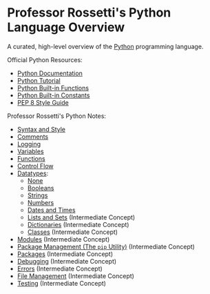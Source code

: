 # Professor Rossetti's Python Language Overview

A curated, high-level overview of the [Python](https://www.python.org/) programming language.

Official Python Resources:

  + [Python Documentation](https://docs.python.org/3/reference/index.html)
  + [Python Tutorial](https://docs.python.org/3/tutorial/index.html)
  + [Python Built-in Functions](https://docs.python.org/3/library/functions.html)
  + [Python Built-in Constants](https://docs.python.org/3/library/constants.html)
  + [PEP 8 Style Guide](https://www.python.org/dev/peps/pep-0008/)

Professor Rossetti's Python Notes:

  + [Syntax and Style](syntax-and-style.md)
  + [Comments](comments.md)
  + [Logging](logging.md)
  + [Variables](variables.md)
  + [Functions](functions.md)
  + [Control Flow](control-flow.md)
  + [Datatypes](datatypes.md):
    + [None](datatypes/none.md)
    + [Booleans](datatypes/booleans.md)
    + [Strings](datatypes/strings.md)
    + [Numbers](datatypes/numbers.md)
    + [Dates and Times](datatypes/dates.md)
    + [Lists and Sets](datatypes/lists.md) (Intermediate Concept)
    + [Dictionaries](datatypes/dictionaries.md) (Intermediate Concept)
    + [Classes](datatypes/classes.md) (Intermediate Concept)
  + [Modules](modules/) (Intermediate Concept)
  + [Package Management (The `pip` Utility)](/notes/pip.md) (Intermediate Concept)
  + [Packages](packages/) (Intermediate Concept)
  + [Debugging](debugging.md) (Intermediate Concept)
  + [Errors](errors.md) (Intermediate Concept)
  + [File Management](file-management.md) (Intermediate Concept)
  + [Testing](testing.md) (Intermediate Concept)
